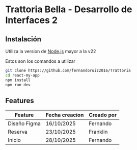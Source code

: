 # Trattoria Bella - Desarrollo de Interfaces 2
## Instalación

Utiliza la version de [Node.js](https://nodejs.org/) mayor a la v22

Estos son los comandos a utilizar

```sh
git clone https://github.com/fernandoruiz2016/Trattoria
cd react-my-app
npm install
npm run dev
```

## Features

| Feature | Fecha creacion | Creado por |
|---------|----------------|------------|
| Diseño Figma | 16/10/2025 | Fernando|
| Reserva | 23/10/2025 | Franklin|
| Inicio | 28/10/2025 | Fernando|